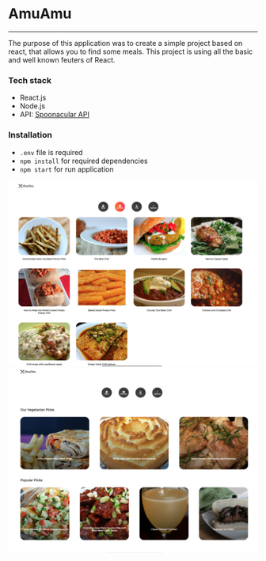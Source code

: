 # AmuAmu

-----

The purpose of this application was to create a simple project based on react, that allows you to find some meals. This project is using all the basic and well known feuters of React.

### Tech stack
- React.js
- Node.js
- API: [Spoonacular API](https://spoonacular.com/food-api)

### Installation
- `.env` file is required
- `npm install` for required dependencies
- `npm start` for run application

![image](./assets/screen_1.png)
![image](./assets/screen_2.png)


